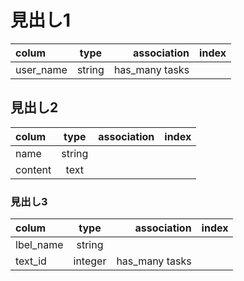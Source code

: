 # 見出し1
|colum | type | association |index|
|:---|:---:|---:|---:|
|user_name|string |has_many tasks | | |




## 見出し2
colum | type | association |index|
|:---|:---:|---:|---:|
|name|string|  |    |
|content|text|   |    |

### 見出し3
colum | type | association |index|
|:---|:---:|---:|---:|
|lbel_name|string|  |    |
|text_id|integer  |has_many tasks||

